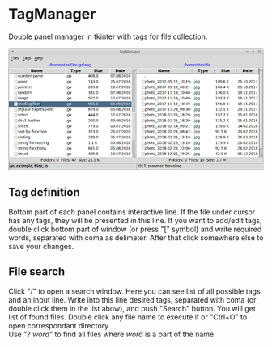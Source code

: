 # TagManager
Double panel manager in tkinter with tags for file collection.

![Screenshot](https://github.com/mikhel1984/TagManager/blob/master/manager/img/screenshot.png)

## Tag definition

Bottom part of each panel contains interactive line. If the file under cursor has any tags, they will be presented in this line. If you want to add/edit tags, double click bottom part of window (or press "[" symbol) and write required words, separated with coma as delimeter. After that click somewhere else to save your changes.  

## File search

Click "/" to open a search window. Here you can see list of all possible tags and an input line. Write into this line desired tags, separated with coma (or double click them in the list abow), and push "Search" button. You will get list of found files. Double click any file name to execute it or "Ctrl+O" to open correspondant directory.  
Use "? _word_" to find all files where _word_ is a part of the name. 
